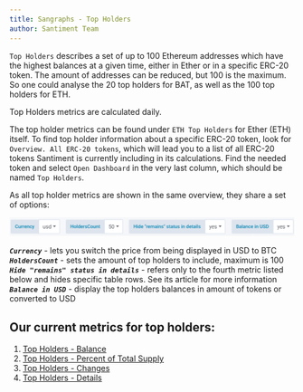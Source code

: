 ```yaml
---
title: Sangraphs - Top Holders
author: Santiment Team
---
```


`Top Holders` describes a set of up to 100 Ethereum addresses which
have the highest balances at a given time, either in Ether or in a
specific ERC-20 token. The amount of addresses can be reduced, but 100
is the maximum. So one could analyse the 20 top holders for BAT, as well
as the 100 top holders for ETH.

Top Holders metrics are calculated daily.

The top holder metrics can be found under `ETH Top Holders` for Ether
(ETH) itself. To find top holder information about a specific ERC-20
token, look for `Overview. All ERC-20 tokens`, which will lead you to
a list of all ERC-20 tokens Santiment is currently including in its
calculations. Find the needed token and select `Open Dashboard` in the
very last column, which should be named `Top Holders`.

As all top holder metrics are shown in the same overview, they share a
set of options:

![](29_top_holders_options.png)

***`Currency`*** - lets you switch the price from being displayed in
USD to BTC
***`HoldersCount`*** - sets the amount of top holders to include,
maximum is 100
***`Hide "remains" status in details`*** - refers only to the fourth
metric listed below and hides specific table rows. See its article for
more information
***`Balance in USD`*** - display the top holders balances in amount of
tokens or converted to USD

## Our current metrics for top holders:

1.  [Top Holders - Balance](/sandata/metrics/top-holders-balance)
2.  [Top Holders - Percent of Total Supply](/sandata/metrics/top-holders-percent-of-total-supply)
3.  [Top Holders - Changes](/sandata/metrics/top-holders-changes)
4.  [Top Holders - Details](/sandata/metrics/top-holders-details)

